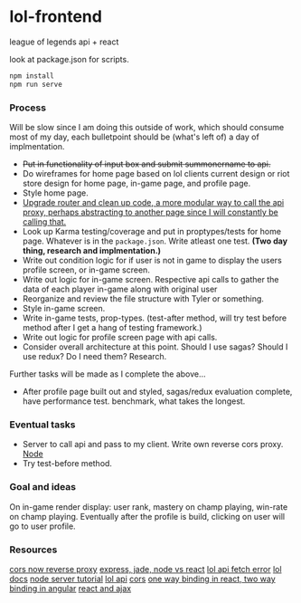 # lol-frontend
league of legends api + react

look at package.json for scripts.

```bash
npm install
npm run serve
```

### Process
Will be slow since I am doing this outside of work, which should consume most of my day, each bulletpoint should be (what's left of) a day of implmentation.
- ~~Put in functionality of input box and submit summonername to api.~~
- Do wireframes for home page based on lol clients current design or riot store design for home page, in-game page, and profile page.
- Style home page.
- [Upgrade router and clean up code, a more modular way to call the api proxy, perhaps abstracting to another page since I will constantly be calling that.](https://github.com/ReactTraining/react-router/issues/4648)
- Look up Karma testing/coverage and put in proptypes/tests for home page. Whatever is in the `package.json`. Write atleast one test. **(Two day thing, research and implmentation.)**
- Write out condition logic for if user is not in game to display the users profile screen, or in-game screen.
- Write out logic for in-game screen. Respective api calls to gather the data of each player in-game along with original user
- Reorganize and review the file structure with Tyler or something.
- Style in-game screen.
- Write in-game tests, prop-types. (test-after method, will try test before method after I get a hang of testing framework.)
- Write out logic for profile screen page with api calls.
- Consider overall architecture at this point. Should I use sagas? Should I use redux? Do I need them? Research.

Further tasks will be made as I complete the above...

- After profile page built out and styled, sagas/redux evaluation complete, have performance test. benchmark, what takes the longest.

### Eventual tasks
- Server to call api and pass to my client. Write own reverse cors proxy. [Node](https://nodejs.org/api/http.html#http_http_request_options_callback)
- Try test-before method.

### Goal and ideas
On in-game render display: user rank, mastery on champ playing, win-rate on champ playing. Eventually after the profile is build, clicking on user will go to user profile.

### Resources
[cors now reverse proxy](https://cors.now.sh/)
[express, jade, node vs react](https://hashnode.com/post/what-is-the-difference-between-server-side-rendering-using-react-vs-using-express-in-nodejs-citkx6nja0asrey537udxdvn6)
[lol api fetch error](https://discussion.developer.riotgames.com/questions/106/why-am-i-getting-an-access-control-allow-origin-er.html)
[lol docs](https://developer.riotgames.com/api-methods/)
[node server tutorial](https://blog.risingstack.com/your-first-node-js-http-server/)
[lol api](https://discussion.developer.riotgames.com/articles/652/riot-games-api-v3.html)
[cors](https://www.youtube.com/watch?v=qTi4cMb3dIo)
[one way binding in react, two way binding in angular](https://stackoverflow.com/questions/34519889/can-anyone-explain-the-difference-between-reacts-one-way-data-binding-and-angula)
[react and ajax](https://daveceddia.com/ajax-requests-in-react/)
